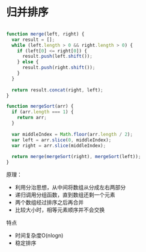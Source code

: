 # 归并排序
```javascript

function merge(left, right) {
  var result = [];
  while (left.length > 0 && right.length > 0) {
    if (left[0] <= right[0]) {
      result.push(left.shift());
    } else {
      result.push(right.shift());
    }
  }
  
  return result.concat(right, left);
}

function mergeSort(arr) {
  if (arr.length === 1) {
    return arr;
  }
  
  var middleIndex = Math.floor(arr.length / 2);
  var left = arr.slice(0, middleIndex);
  var right = arr.slice(middleIndex);
  
  return merge(mergeSort(right), mergeSort(left));
}
```

原理：
* 利用分治思想，从中间将数组从分成左右两部分
* 递归调用分组函数，直到数组还剩一个元素
* 两个数组经过排序之后再合并
* 比较大小时，相等元素顺序并不会交换

特点
* 时间复杂度O(nlogn)
* 稳定排序

